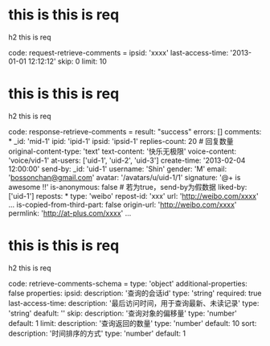 # this is this is req

h2 this is req

code:
    request-retrieve-comments =
  ipsid: 'xxxx'
  last-access-time: '2013-01-01 12:12:12'
  skip: 0
  limit: 10


# this is this is req

h2 this is req

code:
    response-retrieve-comments =
  result: "success"
  errors: []
  comments: 
    * _id: 'mid-1'
      ipid: 'ipid-1'
      ipsid: 'ipsid-1'
      replies-count: 20 # 回复数量
      original-content-type: 'text'
      text-content: '快乐无极限'
      voice-content: 'voice/vid-1'
      at-users: ['uid-1', 'uid-2', 'uid-3']
      create-time: '2013-02-04 12:00:00'
      send-by:
        _id: 'uid-1'
        username: 'Shin'
        gender: 'M'
        email: 'bossonchan@gmail.com'
        avatar: '/avatars/u/uid-1/1'
        signature: '@+ is awesome !!'
      is-anonymous: false # 若为true，send-by为假数据
      liked-by: ['uid-1']
      reposts:
        * type: 'weibo'
          repost-id: 'xxx'
          url: 'http://weibo.com/xxxx'
        ...
      is-copied-from-third-part: false
      origin-url: 'http://weibo.com/xxxx'
      permlink: 'http://at-plus.com/xxxx'
    ...


# this is this is req

h2 this is req

code:
    retrieve-comments-schema =
  type: 'object'
  additional-properties: false
  properties:
    ipsid:
      description: '查询的会话id'
      type: 'string'
      required: true
    last-access-time:
      description: '最后访问时间，用于查询最新、未读记录'
      type: 'string'
      deafult: ''
    skip:
      description: '查询对象的偏移量'
      type: 'number'
      default: 1
    limit:
      description: '查询返回的数量'
      type: 'number'
      default: 10
    sort:
      description: '时间排序的方式'
      type: 'number'
      default: 1


